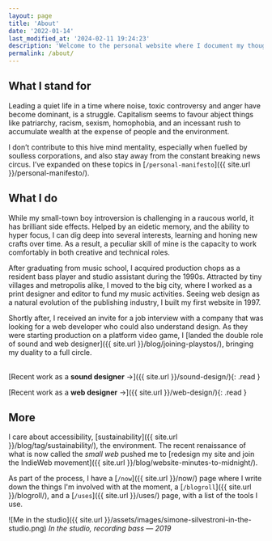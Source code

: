 ```yaml
---
layout: page
title: 'About'
date: '2022-01-14'
last_modified_at: '2024-02-11 19:24:23'
description: 'Welcome to the personal website where I document my thoughts, and how I use sound and web technology to turn ideas into an enjoyable experience. The moniker Minutes to Midnight references the <em>Doomsday Clock</em>, a connection with the world I grew up in during the Cold War.'
permalink: /about/
---
```

## What I stand for

Leading a quiet life in a time where noise, toxic controversy and anger have become dominant, is a struggle. Capitalism seems to favour abject things like patriarchy, racism, sexism, homophobia, and an incessant rush to accumulate wealth at the expense of people and the environment.

I don’t contribute to this hive mind mentality, especially when fuelled by soulless corporations, and also stay away from the constant breaking news circus. I’ve expanded on these topics in [`/personal-manifesto`]({{ site.url }}/personal-manifesto/).

## What I do

While my small-town boy introversion is challenging in a raucous world, it has brilliant side effects. Helped by an eidetic memory, and the ability to hyper focus, I can dig deep into several interests, learning and honing new crafts over time. As a result, a peculiar skill of mine is the capacity to work comfortably in both creative and technical roles. 

After graduating from music school, I acquired production chops as a resident bass player and studio assistant during the 1990s. Attracted by tiny villages and metropolis alike, I moved to the big city, where I worked as a print designer and editor to fund my music activities. Seeing web design as a natural evolution of the publishing industry, I built my first website in 1997.

Shortly after, I received an invite for a job interview with a company that was looking for a web developer who could also understand design. As they were starting production on a platform video game, I [landed the double role of sound and web designer]({{ site.url }}/blog/joining-playstos/), bringing my duality to a full circle.<br><br>

[Recent work as a **sound designer**&nbsp;&rarr;]({{ site.url }}/sound-design/){: .read }

[Recent work as a **web designer**&nbsp;&rarr;]({{ site.url }}/web-design/){: .read }

## More

I care about accessibility, [sustainability]({{ site.url }}/blog/tag/sustainability/), the environment. The recent renaissance of what is now called the *small web* pushed me to [redesign my site and join the IndieWeb movement]({{ site.url }}/blog/website-minutes-to-midnight/).

As part of the process, I have a [`/now`]({{ site.url }}/now/) page where I write down the things I'm involved with at the moment, a [`/blogroll`]({{ site.url }}/blogroll/), and a [`/uses`]({{ site.url }}/uses/) page, with a list of the tools I use.

![Me in the studio]({{ site.url }}/assets/images/simone-silvestroni-in-the-studio.png)
_In the studio, recording bass — 2019_